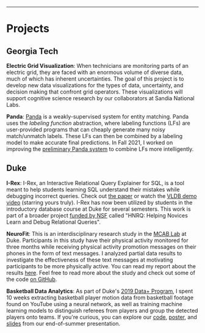 ---
# Projects

## Georgia Tech

**Electric Grid Visualization**: When technicians are monitoring parts of an electric grid, they are faced with an enormous volume of diverse data, much of which has inherent uncertainties. The goal of this project is to develop new data visualizations for the types of data, uncertainty, and decision making that confront grid operators. These visualizations will support cognitive science research by our collaborators at Sandia National Labs.

**Panda**: <a href="https://panda-matching.com/">Panda</a> is a weakly-supervised system for entity matching. Panda uses the *labeling function* abstraction, where labeling functions (LFs) are user-provided programs that can cheaply generate many noisy match/unmatch labels. These LFs can then be combined by a labeling model to make accurate final predictions. In Fall 2021, I worked on improving the <a href="http://vldb.org/pvldb/vol14/p2735-wu.pdf">preliminary Panda system</a> to combine LFs more intelligently.

## Duke

**I-Rex**: I-Rex, an Interactive Relational Query Explainer for SQL, is a tool meant to help students learning SQL understand their mistakes while debugging incorrect queries. Check out <a href="http://www.vldb.org/pvldb/vol13/p2997-miao.pdf">the paper</a> or watch the <a href="https://dukedb-hnrq.github.io/#demo-video">VLDB demo video</a> (starring yours truly). I-Rex has now been utilized by students in the introductory database course at Duke for several semesters. This work is part of a broader project <a href="https://nsf.gov/awardsearch/showAward?AWD_ID=2008107">funded by NSF</a> called "HNRQ: Helping Novices Learn and Debug Relational Queries".

**NeuroFit**: This is an interdisciplinary research study in the <a href="https://www.mcablab.science/">MCAB Lab</a> at Duke. Participants in this study have their physical activity monitored for three months while receiving physical activity promotion messages on their phones in the form of text messages. I analyzed partial data results to investigate the effectiveness of these text messages at motivating participants to be more physically active. You can read my report about the results <a href="https://alexanderbendeck.github.io/files/NeuroFit Report.pdf">here</a>. Feel free to read more about the study and check out some of the code <a href="https://github.com/AlexanderBendeck/neurofit-study">on GitHub</a>.

**Basketball Data Analytics**: As part of Duke's <a href="https://bigdata.duke.edu/projects/basketball-analytics-pipeline-raw-video-dynamic-visualization">2019 Data+ Program</a>, I spent 10 weeks extracting basketball player motion data from basketball footage found on YouTube using a neural network, as well as training machine learning models to distinguish referees from players and group the detected players onto teams. If you're curious, you can explore our <a href="https://github.com/AlexanderBendeck/basketball-analytics">code</a>, <a href="https://alexanderbendeck.github.io/files/Basketball Poster.pdf">poster</a>, and <a href="https://alexanderbendeck.github.io/files/Basketball Summary Slides.pdf">slides</a> from our end-of-summer presentation.
